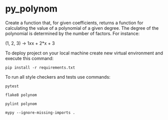 # py_polynom

Create a function that, for given coefficients, returns a function for calculating the value of a polynomial of a given degree. The degree of the polynomial is determined by the number of factors.
For instance:

(1, 2, 3) -> 1*x*x + 2*x + 3

To deploy project on your local machine create new virtual environment and execute this command:

`pip install -r requirements.txt`

To run all style checkers and tests use commands:

`pytest `

`flake8 polynom`

`pylint polynom`

`mypy --ignore-missing-imports .`
